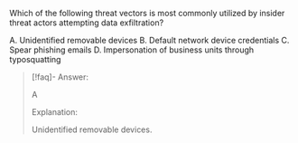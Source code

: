 
Which of the following threat vectors is most commonly utilized by insider threat actors attempting data exfiltration?

A. Unidentified removable devices 
B. Default network device credentials 
C. Spear phishing emails 
D. Impersonation of business units through typosquatting

> [!faq]- Answer: 
> 
> A 
> 
> Explanation: 
> 
> Unidentified removable devices.


